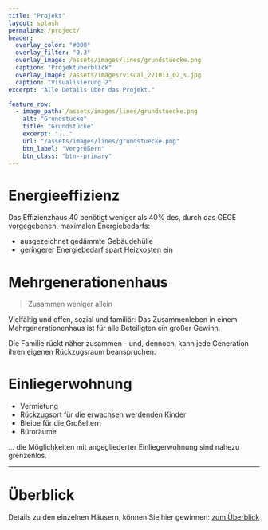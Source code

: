 ```yaml
---
title: "Projekt"
layout: splash
permalink: /project/
header:
  overlay_color: "#000"
  overlay_filter: "0.3"
  overlay_image: /assets/images/lines/grundstuecke.png
  caption: "Projektüberblick"
  overlay_image: /assets/images/visual_221013_02_s.jpg
  caption: "Visualisierung 2"
excerpt: "Alle Details über das Projekt."

feature_row:
  - image_path: /assets/images/lines/grundstuecke.png
    alt: "Grundstücke"
    title: "Grundstücke"
    excerpt: "..."
    url: "/assets/images/lines/grundstuecke.png"
    btn_label: "Vergrößern"
    btn_class: "btn--primary"
---
```


<!--{% include feature_row type="center" %}-->

# Energieeffizienz

Das Effizienzhaus 40 benötigt weniger als 40% des, durch das GEGE vorgegebenen, maximalen Energiebedarfs:

- ausgezeichnet gedämmte Gebäudehülle
- geringerer Energiebedarf spart Heizkosten ein

# Mehrgenerationenhaus

> Zusammen weniger allein

Vielfältig und offen, sozial und familiär: Das Zusammenleben in einem Mehrgenerationenhaus ist für alle Beteiligten ein großer Gewinn.

Die Familie rückt näher zusammen - und, dennoch, kann jede Generation ihren eigenen Rückzugsraum beanspruchen.

# Einliegerwohnung

- Vermietung
- Rückzugsort für die erwachsen werdenden Kinder
- Bleibe für die Großeltern
- Büroräume

... die Möglichkeiten mit angegliederter Einliegerwohnung sind nahezu grenzenlos.

---

# Überblick

Details zu den einzelnen Häusern, können Sie hier gewinnen: [zum Überblick](/overview)


